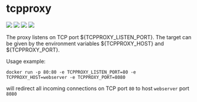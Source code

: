 # tcpproxy

[![](https://img.shields.io/docker/cloud/build/elcodedocle/tcpproxy.svg)](https://hub.docker.com/r/elcodedocle/tcpproxy/builds)
[![](https://img.shields.io/github/tag/elcodedocle/tcpproxy.svg)](https://hub.docker.com/r/elcodedocle/tcpproxy/tags)
[![](https://img.shields.io/github/issues/elcodedocle/tcpproxy.svg)](https://github.com/elcodedocle/tcpproxy/issues)
[![](https://img.shields.io/github/license/elcodedocle/tcpproxy.svg)](https://github.com/elcodedocle/tcpproxy/blob/master/LICENSE)

The proxy listens on TCP port ${TCPPROXY_LISTEN_PORT}. The target can be given by the environment variables ${TCPPROXY_HOST} and ${TCPPROXY_PORT}.

Usage example:

```
docker run -p 80:80 -e TCPPROXY_LISTEN_PORT=80 -e TCPPROXY_HOST=webserver -e TCPPROXY_PORT=8080
```

will redirect all incoming connections on TCP port `80` to host `webserver` port `8080`
